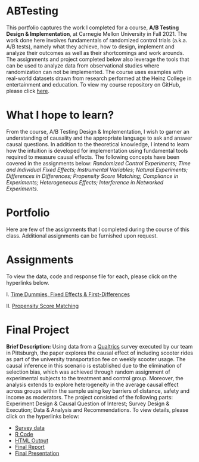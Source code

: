# ABTesting

This portfolio captures the work I completed for a course, **A/B Testing Design & Implementation**, at Carnegie Mellon University in Fall 2021. The work done here involves fundamentals of randomized control trials (a.k.a. A/B tests), namely what they achieve, how to design, implement and analyze their outcomes as well as their shortcomings and work arounds. The assignments and project completed below also leverage the tools that can be used to analyze data from observational studies where randomization can not be implemented. The course uses examples with real-world datasets drawn from research performed at the Heinz College in entertainment and education. To view my course repository on GitHub, please click [here](https://github.com/mhmirza/ABTesting).  

# What I hope to learn?

From the course, A/B Testing Design & Implementation, I wish to garner an understanding of causality and the appropriate language to ask and answer causal questions. In addition to the theoretical knowledge, I intend to learn how the intuition is developed for implementation using fundamental tools required to measure causal effects. The following concepts have been covered in the assignments below: _Randomized Control Experiments; Time and Individual Fixed Effects; Instrumental Variables; Natural Experiments; Differences in Differences; Propensity Score Matching; Compliance in Experiments; Heterogeneous Effects; Interference in Networked Experiments._

# Portfolio

Here are few of the assignments that I completed during the course of this class. Additional assignments can be furnished upon request.

# Assignments

To view the data, code and response file for each, please click on the hyperlinks below. 

I. [Time Dummies, Fixed Effects & First-Differences](https://github.com/mhmirza/ABTesting/tree/main/Assignment%20I)

II. [Propensity Score Matching](https://github.com/mhmirza/ABTesting/tree/main/Assignment%20II)

# Final Project

**Brief Description:** Using data from a [Qualtrics](https://www.qualtrics.com/) survey executed by our team in Pittsburgh, the paper explores the causal effect of including scooter rides as part of the university transportation fee on weekly scooter usage. The causal inference in this scenario is established due to the elimination of selection bias, which was achieved through random assignment of experimental subjects to the treatment and control group. Moreover, the analysis extends to explore heterogeneity in the average causal effect across groups within the sample using key barriers of distance, safety and income as moderators. The project consisted of the following parts: Experiment Design & Causal Question of Interest; Survey Design & Execution; Data & Analysis and Recommendations. To view details, please click on the hyperlinks below:

* [Survey data](https://github.com/mhmirza/ABTesting/blob/main/Final%20Project/Survey%20Data.csv)
* [R Code](https://github.com/mhmirza/ABTesting/blob/main/Final%20Project/Code.Rmd)
* [HTML Output](https://github.com/mhmirza/ABTesting/blob/main/Final%20Project/Output.html)
* [Final Report](https://github.com/mhmirza/ABTesting/blob/main/Final%20Project/Report.pdf) 
* [Final Presentation](https://github.com/mhmirza/ABTesting/blob/main/Final%20Project/Presentation.pptx)

